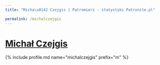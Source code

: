 ```yaml
---
title: "Micha\u0142 Czejgis | Patromierz - statystyki Patronite.pl"

permalink: /michalczejgis
---
```


# [Michał Czejgis](https://patronite.pl/michalczejgis)

{% include profile.md name="michalczejgis" prefix="m" %}
